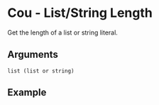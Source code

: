 # Cou - List/String Length

Get the length of a list or string literal.

## Arguments

```list (list or string)```

## Example
<editor :code='`
List Length Example
by Milo Jacobs and John Listings\n
was list lis 1 2 3..
was the cou list..
pri the.
`' 
:code-wordier="`
List Length Example
by Milo Jacobs and John Listings\n
Was list listing 1, 2, and 3?
Was the result the count of the list?
Print the result.
`"
output-method='console'></editor>